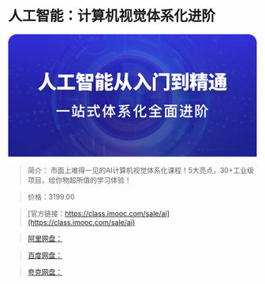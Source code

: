 # 人工智能：计算机视觉体系化进阶

![img](../../assets/642718ea0982b80306960344.jpg)

> 简介： 市面上难得一见的AI计算机视觉体系化课程！5大亮点，30+工业级项目，给你物超所值的学习体验！

> 价格：3199.00

> [官方链接：https://class.imooc.com/sale/ai](https://class.imooc.com/sale/ai)

> [阿里网盘：]()

> [百度网盘：]()

> [夸克网盘：]()
